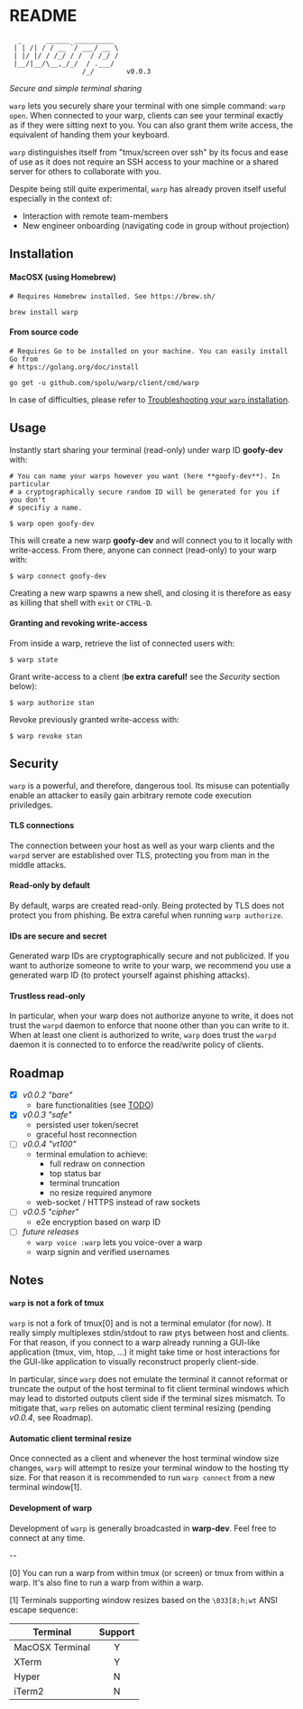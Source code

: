 # README

```
  _      ______ __________ 
 | | /| / / __ `/ ___/ __ \
 | |/ |/ / /_/ / /  / /_/ /
 |__/|__/\__,_/_/  / .___/ 
                  /_/        v0.0.3
```

*Secure and simple terminal sharing*

`warp` lets you securely share your terminal with one simple command: `warp
open`. When connected to your warp, clients can see your terminal exactly as if
they were sitting next to you. You can also grant them write access, the
equivalent of handing them your keyboard.

`warp` distinguishes itself from "tmux/screen over ssh" by its focus and
ease of use as it does not require an SSH access to your machine or a
shared server for others to collaborate with you.

Despite being still quite experimental, `warp` has already proven itself useful
especially in the context of:

- Interaction with remote team-members
- New engineer onboarding (navigating code in group without projection)

## Installation

#### MacOSX (using Homebrew)

```shell
# Requires Homebrew installed. See https://brew.sh/

brew install warp
```

#### From source code

```shell
# Requires Go to be installed on your machine. You can easily install Go from
# https://golang.org/doc/install

go get -u github.com/spolu/warp/client/cmd/warp
```

In case of difficulties, please refer to 
[Troubleshooting your `warp` installation](https://github.com/spolu/warp/wiki/Troubleshooting-your-warp-installation).

## Usage

Instantly start sharing your terminal (read-only) under warp ID **goofy-dev**
with:

```shell
# You can name your warps however you want (here **goofy-dev**). In particular
# a cryptographically secure random ID will be generated for you if you don't
# specifiy a name.

$ warp open goofy-dev
```

This will create a new warp **goofy-dev** and will connect you to it locally
with write-access. From there, anyone can connect (read-only) to your warp
with:

```shell
$ warp connect goofy-dev
```

Creating a new warp spawns a new shell, and closing it is therefore as easy as
killing that shell with `exit` or `CTRL-D`.

#### Granting and revoking write-access

From inside a warp, retrieve the list of connected users with:
```shell
$ warp state
```

Grant write-access to a client (**be extra careful!** see the *Security*
section below):

```shell
$ warp authorize stan
```

Revoke previously granted write-access with:
```shell
$ warp revoke stan
```

## Security

`warp` is a powerful, and therefore, dangerous tool. Its misuse can potentially
enable an attacker to easily gain arbitrary remote code execution priviledges.

#### TLS connections

The connection between your host as well as your warp clients and the `warpd`
server are established over TLS, protecting you from man in the middle attacks.

#### Read-only by default

By default, warps are created read-only. Being protected by TLS does not
protect you from phishing. Be extra careful when running `warp authorize`.

#### IDs are secure and secret

Generated warp IDs are cryptographically secure and not publicized. If you want
to authorize someone to write to your warp, we recommend you use a generated
warp ID (to protect yourself against phishing attacks).

#### Trustless read-only

In particular, when your warp does not authorize anyone to write, it does not
trust the `warpd` daemon to enforce that noone other than you can write to it.
When at least one client is authorized to write, `warp` does trust the `warpd`
daemon it is connected to to enforce the read/write policy of clients.

## Roadmap

- [x] *v0.0.2 "bare"*
  - bare functionalities (see [TODO](TODO))
- [x] *v0.0.3 "safe"*
  - persisted user token/secret
  - graceful host reconnection
- [ ] *v0.0.4 "vt100"*
  - terminal emulation to achieve:
    - full redraw on connection
    - top status bar
    - terminal truncation
    - no resize required anymore
  - web-socket / HTTPS instead of raw sockets
- [ ] *v0.0.5 "cipher"*
  - e2e encryption based on warp ID
- [ ] *future releases*
  - `warp voice :warp` lets you voice-over a warp
  - warp signin and verified usernames

## Notes

#### `warp` is not a fork of tmux

`warp` is not a fork of tmux[0] and is not a terminal emulator (for now). It
really simply multiplexes stdin/stdout to raw ptys between host and clients.
For that reason, if you connect to a warp already running a GUI-like
application (tmux, vim, htop, ...) it might take time or host interactions for
the GUI-like application to visually reconstruct properly client-side.

In particular, since `warp` does not emulate the terminal it cannot reformat or
truncate the output of the host terminal to fit client terminal windows which
may lead to distorted outputs client side if the terminal sizes mismatch. To
mitigate that, `warp` relies on automatic client terminal resizing (pending
*v0.0.4*, see Roadmap).

#### Automatic client terminal resize

Once connected as a client and whenever the host terminal window size changes,
`warp` will attempt to resize your terminal window to the hosting tty size. For
that reason it is recommended to run `warp connect` from a new terminal
window[1].

#### Development of warp

Development of `warp` is generally broadcasted in **warp-dev**. Feel free to
connect at any time.

-- 

[0] You can run a warp from within tmux (or screen) or tmux from within a warp.
It's also fine to run a warp from within a warp.

[1] Terminals supporting window resizes based on the `\033[8;h;wt` ANSI escape
sequence:

| Terminal        | Support |
| --------------- |:-------:|
| MacOSX Terminal | Y       |
| XTerm           | Y       |
| Hyper           | N       |
| iTerm2          | N       |


